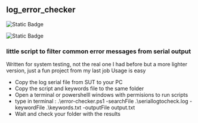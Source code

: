 ## log_error_checker

![Static Badge](https://img.shields.io/badge/script-blue)

![Static Badge](https://img.shields.io/badge/powershell-blue?style=for-the-badge&logo=gnubash&labelColor=000000)
### little script to filter common error messages from serial output

Written for system testing, not the real one I had before but a more lighter version, just a fun project from my last job
Usage is easy 
* Copy the log serial file from SUT to your PC
* Copy the script and keywords file to the same folder
* Open a terminal or powershelll windows with permisions to run scripts
* type in terminal :   .\error-checker.ps1 -searchFile .\seriallogtocheck.log -keywordFile .\keywords.txt -outputFile output.txt
* Wait and check your folder with the results

  



